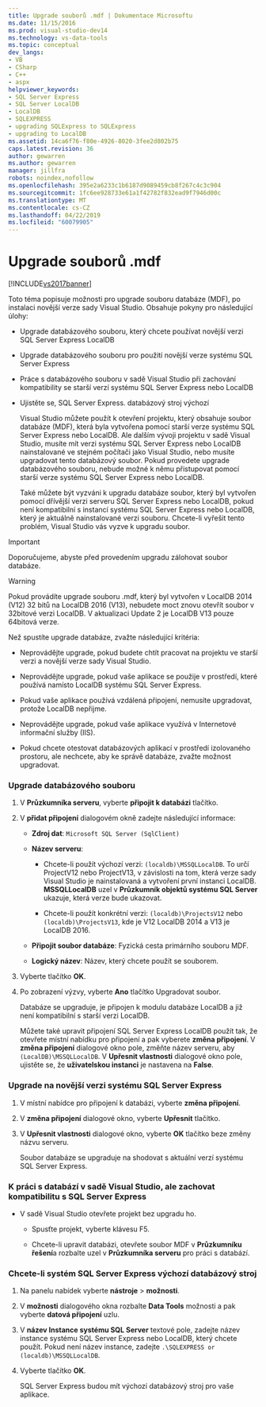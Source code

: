 ```yaml
---
title: Upgrade souborů .mdf | Dokumentace Microsoftu
ms.date: 11/15/2016
ms.prod: visual-studio-dev14
ms.technology: vs-data-tools
ms.topic: conceptual
dev_langs:
- VB
- CSharp
- C++
- aspx
helpviewer_keywords:
- SQL Server Express
- SQL Server LocalDB
- LocalDB
- SQLEXPRESS
- upgrading SQLExpress to SQLExpress
- upgrading to LocalDB
ms.assetid: 14ca6f76-f80e-4926-8020-3fee2d802b75
caps.latest.revision: 36
author: gewarren
ms.author: gewarren
manager: jillfra
robots: noindex,nofollow
ms.openlocfilehash: 395e2a6233c1b6187d9089459cb8f267c4c3c904
ms.sourcegitcommit: 1fc6ee928733e61a1f42782f832ead9f7946d00c
ms.translationtype: MT
ms.contentlocale: cs-CZ
ms.lasthandoff: 04/22/2019
ms.locfileid: "60079905"
---
```

# <a name="upgrade-mdf-files"></a>Upgrade souborů .mdf
[!INCLUDE[vs2017banner](../includes/vs2017banner.md)]

Toto téma popisuje možnosti pro upgrade souboru databáze (MDF), po instalaci novější verze sady Visual Studio. Obsahuje pokyny pro následující úlohy:  
  
- Upgrade databázového souboru, který chcete používat novější verzi SQL Server Express LocalDB  
  
- Upgrade databázového souboru pro použití novější verze systému SQL Server Express  
  
- Práce s databázového souboru v sadě Visual Studio při zachování kompatibility se starší verzí systému SQL Server Express nebo LocalDB  
  
- Ujistěte se, SQL Server Express. databázový stroj výchozí  
  
  Visual Studio můžete použít k otevření projektu, který obsahuje soubor databáze (MDF), která byla vytvořena pomocí starší verze systému SQL Server Express nebo LocalDB. Ale dalším vývoji projektu v sadě Visual Studio, musíte mít verzi systému SQL Server Express nebo LocalDB nainstalované ve stejném počítači jako Visual Studio, nebo musíte upgradovat tento databázový soubor. Pokud provedete upgrade databázového souboru, nebude možné k němu přistupovat pomocí starší verze systému SQL Server Express nebo LocalDB.  
  
  Také můžete být vyzváni k upgradu databáze soubor, který byl vytvořen pomocí dřívější verzi serveru SQL Server Express nebo LocalDB, pokud není kompatibilní s instancí systému SQL Server Express nebo LocalDB, který je aktuálně nainstalované verzi souboru. Chcete-li vyřešit tento problém, Visual Studio vás vyzve k upgradu soubor.  
  
> [!IMPORTANT]
>  Doporučujeme, abyste před provedením upgradu zálohovat soubor databáze.  
  
> [!WARNING]
>  Pokud provádíte upgrade souboru .mdf, který byl vytvořen v LocalDB 2014 (V12) 32 bitů na LocalDB 2016 (V13), nebudete moct znovu otevřít soubor v 32bitové verzi LocalDB.  V aktualizaci Update 2 je LocalDB V13 pouze 64bitová verze.  
  
 Než spustíte upgrade databáze, zvažte následující kritéria:  
  
- Neprovádějte upgrade, pokud budete chtít pracovat na projektu ve starší verzi a novější verze sady Visual Studio.  
  
- Neprovádějte upgrade, pokud vaše aplikace se použije v prostředí, které používá namísto LocalDB systému SQL Server Express.  
  
- Pokud vaše aplikace používá vzdálená připojení, nemusíte upgradovat, protože LocalDB nepřijme.  
  
- Neprovádějte upgrade, pokud vaše aplikace využívá v Internetové informační služby (IIS).  
  
- Pokud chcete otestovat databázových aplikací v prostředí izolovaného prostoru, ale nechcete, aby ke správě databáze, zvažte možnost upgradovat.  
  
### <a name="to-upgrade-a-database-file"></a>Upgrade databázového souboru  
  
1. V **Průzkumníka serveru**, vyberte **připojit k databázi** tlačítko.  
  
2. V **přidat připojení** dialogovém okně zadejte následující informace:  
  
   - **Zdroj dat**: `Microsoft SQL Server (SqlClient)`  
  
   - **Název serveru**:  
  
       - Chcete-li použít výchozí verzi: `(localdb)\MSSQLLocalDB`.  To určí ProjectV12 nebo ProjectV13, v závislosti na tom, která verze sady Visual Studio je nainstalovaná a vytvoření první instanci LocalDB. **MSSQLLocalDB** uzel v **Průzkumník objektů systému SQL Server** ukazuje, která verze bude ukazovat.  
  
       - Chcete-li použít konkrétní verzi: `(localdb)\ProjectsV12` nebo `(localdb)\ProjectsV13`, kde je V12 LocalDB 2014 a V13 je LocalDB 2016.  
  
   - **Připojit soubor databáze**: Fyzická cesta primárního souboru MDF.  
  
   - **Logický název**: Název, který chcete použít se souborem.  
  
3. Vyberte tlačítko **OK**.  
  
4. Po zobrazení výzvy, vyberte **Ano** tlačítko Upgradovat soubor.  
  
   Databáze se upgraduje, je připojen k modulu databáze LocalDB a již není kompatibilní s starší verzi LocalDB.  
  
   Můžete také upravit připojení SQL Server Express LocalDB použít tak, že otevřete místní nabídku pro připojení a pak vyberete **změna připojení**. V **změna připojení** dialogové okno pole, změňte název serveru, aby `(LocalDB)\MSSQLLocalDB`. V **Upřesnit vlastnosti** dialogové okno pole, ujistěte se, že **uživatelskou instanci** je nastavena na **False**.  
  
### <a name="to-upgrade-to-a-newer-version-of-sql-server-express"></a>Upgrade na novější verzi systému SQL Server Express  
  
1. V místní nabídce pro připojení k databázi, vyberte **změna připojení**.  
  
2. V **změna připojení** dialogové okno, vyberte **Upřesnit** tlačítko.  
  
3. V **Upřesnit vlastnosti** dialogové okno, vyberte **OK** tlačítko beze změny názvu serveru.  
  
   Soubor databáze se upgraduje na shodovat s aktuální verzí systému SQL Server Express.  
  
### <a name="to-work-with-the-database-in-visual-studio-but-retain-compatibility-with-sql-server-express"></a>K práci s databází v sadě Visual Studio, ale zachovat kompatibilitu s SQL Server Express  
  
- V sadě Visual Studio otevřete projekt bez upgradu ho.  
  
    - Spusťte projekt, vyberte klávesu F5.  
  
    - Chcete-li upravit databázi, otevřete soubor MDF v **Průzkumníku řešení**a rozbalte uzel v **Průzkumníka serveru** pro práci s databází.  
  
### <a name="to-make-sql-server-express-the-default-database-engine"></a>Chcete-li systém SQL Server Express výchozí databázový stroj  
  
1. Na panelu nabídek vyberte **nástroje** > **možnosti**.  
  
2. V **možnosti** dialogového okna rozbalte **Data Tools** možnosti a pak vyberte **datová připojení** uzlu.  
  
3. V **název Instance systému SQL Server** textové pole, zadejte název instance systému SQL Server Express nebo LocalDB, který chcete použít. Pokud není název instance, zadejte `.\SQLEXPRESS or (localdb)\MSSQLLocalDB`.  
  
4. Vyberte tlačítko **OK**.  
  
   SQL Server Express budou mít výchozí databázový stroj pro vaše aplikace.  